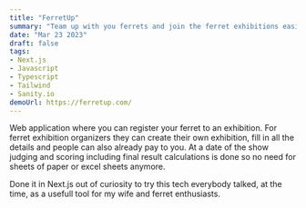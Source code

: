```yaml
---
title: "FerretUp"
summary: "Team up with you ferrets and join the ferret exhibitions easily."
date: "Mar 23 2023"
draft: false
tags:
- Next.js
- Javascript
- Typescript
- Tailwind
- Sanity.io
demoUrl: https://ferretup.com/
---
```


Web application where you can register your ferret to an exhibition. For ferret exhibition organizers they can create their own exhibition, fill in all the details and people can also already pay to you. At a date of the show judging and scoring including final result calculations is done so no need for sheets of paper or excel sheets anymore.

Done it in Next.js out of curiosity to try this tech everybody talked, at the time, as a usefull tool for my wife and ferret enthusiasts.

